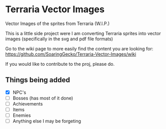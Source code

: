 # Terraria Vector Images
 Vector Images of the sprites from Terraria (W.I.P.)
 
This is a little side project were I am converting Terraria sprites into vector images (specifically in the svg and pdf file formats)

Go to the wiki page to more easily find the content you are looking for: https://github.com/SoaringGecko/Terraria-Vector-Images/wiki

If you would like to contribute to the proj, please do.

## Things being added
- [x] NPC's
- [ ] Bosses (has most of it done)
- [ ] Achievements
- [ ] Items
- [ ] Enemies
- [ ] Anything else I may be forgeting
